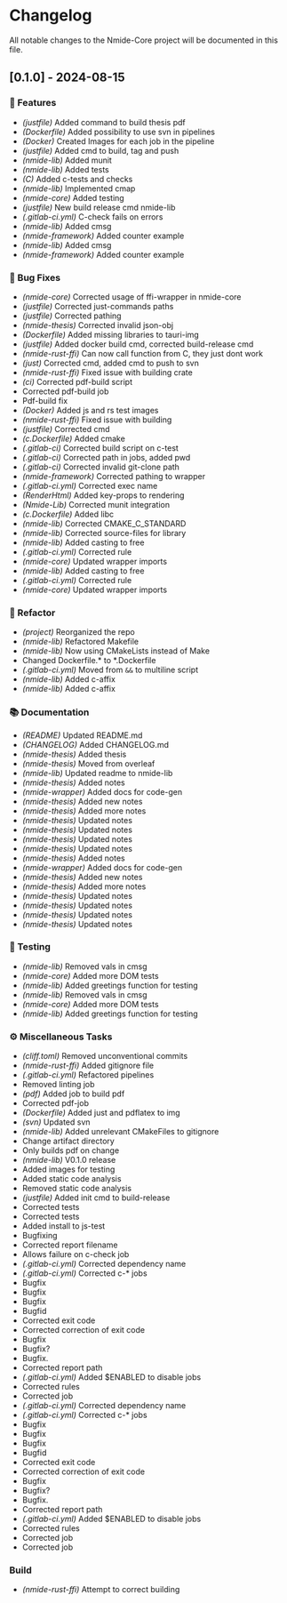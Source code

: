 # Changelog

All notable changes to the Nmide-Core project will be documented in this file.

## [0.1.0] - 2024-08-15

### 🚀 Features

- *(justfile)* Added command to build thesis pdf
- *(Dockerfile)* Added possibility to use svn in pipelines
- *(Docker)* Created Images for each job in the pipeline
- *(justfile)* Added cmd to build, tag and push
- *(nmide-lib)* Added munit
- *(nmide-lib)* Added tests
- *(C)* Added c-tests and checks
- *(nmide-lib)* Implemented cmap
- *(nmide-core)* Added testing
- *(justfile)* New build release cmd nmide-lib
- *(.gitlab-ci.yml)* C-check fails on errors
- *(nmide-lib)* Added cmsg
- *(nmide-framework)* Added counter example
- *(nmide-lib)* Added cmsg
- *(nmide-framework)* Added counter example

### 🐛 Bug Fixes

- *(nmide-core)* Corrected usage of ffi-wrapper in nmide-core
- *(justfile)* Corrected just-commands paths
- *(justfile)* Corrected pathing
- *(nmide-thesis)* Corrected invalid json-obj
- *(Dockerfile)* Added missing libraries to tauri-img
- *(justfile)* Added docker build cmd, corrected build-release cmd
- *(nmide-rust-ffi)* Can now call function from C, they just dont work
- *(just)* Corrected cmd, added cmd to push to svn
- *(nmide-rust-ffi)* Fixed issue with building crate
- *(ci)* Corrected pdf-build script
- Corrected pdf-build job
- Pdf-build fix
- *(Docker)* Added js and rs test images
- *(nmide-rust-ffi)* Fixed issue with building
- *(justfile)* Corrected cmd
- *(c.Dockerfile)* Added cmake
- *(.gitlab-ci)* Corrected build script on c-test
- *(.gitlab-ci)* Corrected path in jobs, added pwd
- *(.gitlab-ci)* Corrected invalid git-clone path
- *(nmide-framework)* Corrected pathing to wrapper
- *(.gitlab-ci.yml)* Corrected exec name
- *(RenderHtml)* Added key-props to rendering
- *(Nmide-Lib)* Corrected munit integration
- *(c.Dockerfile)* Added libc
- *(nmide-lib)* Corrected CMAKE_C_STANDARD
- *(nmide-lib)* Corrected source-files for library
- *(nmide-lib)* Added casting to free
- *(.gitlab-ci.yml)* Corrected rule
- *(nmide-core)* Updated wrapper imports
- *(nmide-lib)* Added casting to free
- *(.gitlab-ci.yml)* Corrected rule
- *(nmide-core)* Updated wrapper imports

### 🚜 Refactor

- *(project)* Reorganized the repo
- *(nmide-lib)* Refactored Makefile
- *(nmide-lib)* Now using CMakeLists instead of Make
- Changed Dockerfile.* to *.Dockerfile
- *(.gitlab-ci.yml)* Moved from `&&` to multiline script
- *(nmide-lib)* Added c-affix
- *(nmide-lib)* Added c-affix

### 📚 Documentation

- *(README)* Updated README.md
- *(CHANGELOG)* Added CHANGELOG.md
- *(nmide-thesis)* Added thesis
- *(nmide-thesis)* Moved from overleaf
- *(nmide-lib)* Updated readme to nmide-lib
- *(nmide-thesis)* Added notes
- *(nmide-wrapper)* Added docs for code-gen
- *(nmide-thesis)* Added new notes
- *(nmide-thesis)* Added more notes
- *(nmide-thesis)* Updated notes
- *(nmide-thesis)* Updated notes
- *(nmide-thesis)* Updated notes
- *(nmide-thesis)* Updated notes
- *(nmide-thesis)* Added notes
- *(nmide-wrapper)* Added docs for code-gen
- *(nmide-thesis)* Added new notes
- *(nmide-thesis)* Added more notes
- *(nmide-thesis)* Updated notes
- *(nmide-thesis)* Updated notes
- *(nmide-thesis)* Updated notes
- *(nmide-thesis)* Updated notes

### 🧪 Testing

- *(nmide-lib)* Removed vals in cmsg
- *(nmide-core)* Added more DOM tests
- *(nmide-lib)* Added greetings function for testing
- *(nmide-lib)* Removed vals in cmsg
- *(nmide-core)* Added more DOM tests
- *(nmide-lib)* Added greetings function for testing

### ⚙️ Miscellaneous Tasks

- *(cliff.toml)* Removed unconventional commits
- *(nmide-rust-ffi)* Added gitignore file
- *(.gitlab-ci.yml)* Refactored pipelines
- Removed linting job
- *(pdf)* Added job to build pdf
- Corrected pdf-job
- *(Dockerfile)* Added just and pdflatex to img
- *(svn)* Updated svn
- *(nmide-lib)* Added unrelevant CMakeFiles to gitignore
- Change artifact directory
- Only builds pdf on change
- *(nmide-lib)* V0.1.0 release
- Added images for testing
- Added static code analysis
- Removed static code analysis
- *(justfile)* Added init cmd to build-release
- Corrected tests
- Corrected tests
- Added install to js-test
- Bugfixing
- Corrected report filename
- Allows failure on c-check job
- *(.gitlab-ci.yml)* Corrected dependency name
- *(.gitlab-ci.yml)* Corrected c-* jobs
- Bugfix
- Bugfix
- Bugfix
- Bugfid
- Corrected exit code
- Corrected correction of exit code
- Bugfix
- Bugfix?
- Bugfix.
- Corrected report path
- *(.gitlab-ci.yml)* Added $ENABLED to disable jobs
- Corrected rules
- Corrected job
- *(.gitlab-ci.yml)* Corrected dependency name
- *(.gitlab-ci.yml)* Corrected c-* jobs
- Bugfix
- Bugfix
- Bugfix
- Bugfid
- Corrected exit code
- Corrected correction of exit code
- Bugfix
- Bugfix?
- Bugfix.
- Corrected report path
- *(.gitlab-ci.yml)* Added $ENABLED to disable jobs
- Corrected rules
- Corrected job
- Corrected job

### Build

- *(nmide-rust-ffi)* Attempt to correct building


